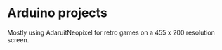 # Arduino projects
Mostly using AdaruitNeopixel for retro games on a 455 x 200 resolution screen. <br>
